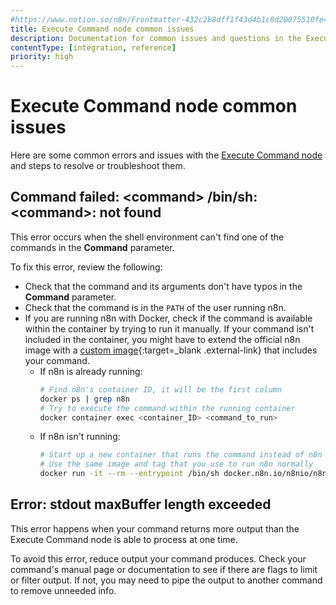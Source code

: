 ```yaml
---
#https://www.notion.so/n8n/Frontmatter-432c2b8dff1f43d4b1c8d20075510fe4
title: Execute Command node common issues 
description: Documentation for common issues and questions in the Execute Command node in n8n, a workflow automation platform. Includes details of the issue and suggested solutions.
contentType: [integration, reference]
priority: high
---
```


# Execute Command node common issues

Here are some common errors and issues with the [Execute Command node](/integrations/builtin/core-nodes/n8n-nodes-base.executecommand/index.md) and steps to resolve or troubleshoot them.

<!-- vale off -->
## Command failed: &lt;command&gt; /bin/sh: &lt;command&gt;: not found
<!-- vale on -->

This error occurs when the shell environment can't find one of the commands in the **Command** parameter.

To fix this error, review the following:

* Check that the command and its arguments don't have typos in the **Command** parameter.
* Check that the command is in the `PATH` of the user running n8n. 
* If you are running n8n with Docker, check if the command is available within the container by trying to run it manually. If your command isn't included in the container, you might have to extend the official n8n image with a [custom image](https://docs.docker.com/build/building/base-images/){:target=_blank .external-link} that includes your command.
	* If n8n is already running:
		```sh
		# Find n8n's container ID, it will be the first column
		docker ps | grep n8n
		# Try to execute the command within the running container
		docker container exec <container_ID> <command_to_run>
		```
	* If n8n isn't running:
		```sh
		# Start up a new container that runs the command instead of n8n
		# Use the same image and tag that you use to run n8n normally
		docker run -it --rm --entrypoint /bin/sh docker.n8n.io/n8nio/n8n -c <command_to_run>
		```

<!-- vale off -->
## Error: stdout maxBuffer length exceeded
<!-- vale on -->

This error happens when your command returns more output than the Execute Command node is able to process at one time.

To avoid this error, reduce output your command produces. Check your command's manual page or documentation to see if there are flags to limit or filter output. If not, you may need to pipe the output to another command to remove unneeded info.
